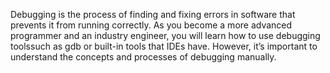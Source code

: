 Debugging is the process of finding and fixing errors in software
that prevents it from running correctly. As you become a more 
advanced programmer and an industry engineer, you will learn how
to use debugging toolssuch as gdb or built-in tools that IDEs have.
However, it’s important to understand the concepts and processes of 
debugging manually.
